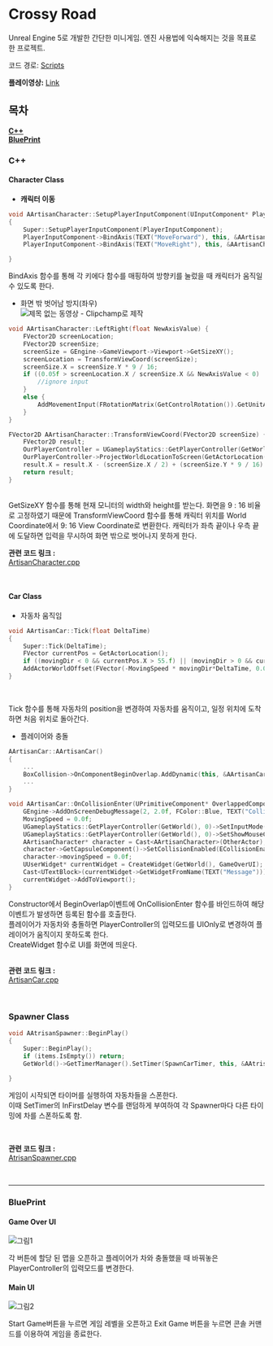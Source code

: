 # **Crossy Road**
Unreal Engine 5로 개발한 간단한 미니게임. 엔진 사용법에 익숙해지는 것을 목표로 한 프로젝트.  

코드 경로: [Scripts](https://github.com/goguma1000/Crossy-Road/tree/main/Source/artisan)  

**플레이영상:** [Link](https://youtu.be/u_VU_70GmHw)
## **목차**   
**[C++](#c)**  
**[BluePrint](#blueprint)**

### **C++**
#### **Character Class** 
- **캐릭터 이동**
~~~cpp
void AArtisanCharacter::SetupPlayerInputComponent(UInputComponent* PlayerInputComponent)
{
	Super::SetupPlayerInputComponent(PlayerInputComponent);
	PlayerInputComponent->BindAxis(TEXT("MoveForward"), this, &AArtisanCharacter::UpDown);
	PlayerInputComponent->BindAxis(TEXT("MoveRight"), this, &AArtisanCharacter::LeftRight);

}
~~~   
BindAxis 함수를 통해 각 키에다 함수를 매핑하여 방향키를 눌렀을 때 캐릭터가 움직일 수 있도록 한다.  

- 화면 밖 벗어남 방지(좌우)  
![제목 없는 동영상 - Clipchamp로 제작](https://github.com/goguma1000/Crossy-Road/assets/102130574/7845570d-47df-449b-80d8-61c6ef71a03d)
~~~cpp
void AArtisanCharacter::LeftRight(float NewAxisValue) {
	FVector2D screenLocation;
	FVector2D screenSize;
	screenSize = GEngine->GameViewport->Viewport->GetSizeXY();
	screenLocation = TransformViewCoord(screenSize);
	screenSize.X = screenSize.Y * 9 / 16;
	if ((0.05f > screenLocation.X / screenSize.X && NewAxisValue < 0) || (screenLocation.X / screenSize.X> 0.95f && NewAxisValue > 0)) {
		//ignore input
	}
	else {
		AddMovementInput(FRotationMatrix(GetControlRotation()).GetUnitAxis(EAxis::Y), NewAxisValue * movingSpeed);
	}
}

FVector2D AArtisanCharacter::TransformViewCoord(FVector2D screenSize) {
	FVector2D result;
	OurPlayerController = UGameplayStatics::GetPlayerController(GetWorld(), 0);
	OurPlayerController->ProjectWorldLocationToScreen(GetActorLocation(), result);
	result.X = result.X - (screenSize.X / 2) + (screenSize.Y * 9 / 16) / 2;
	return result;
}
~~~  
</br>  
GetSizeXY 함수를 통해 현재 모니터의 width와 height를 받는다.  
화면을 9 : 16 비율로 고정하였기 때문에 TransformViewCoord 함수를 통해   
캐릭터 위치를 World Coordinate에서 9: 16 View Coordinate로 변환한다.  
캐릭터가 좌측 끝이나 우측 끝에 도달하면 입력을 무시하여 화면 밖으로 벗어나지 못하게 한다.  

</br>  

**관련 코드 링크 :**  
    [ArtisanCharacter.cpp](https://github.com/goguma1000/Crossy-Road/blob/main/Source/artisan/Private/ArtisanCharacter.cpp)  

</br>  

#### **Car Class**  
- 자동차 움직임
~~~cpp
void AArtisanCar::Tick(float DeltaTime)
{
	Super::Tick(DeltaTime);
	FVector currentPos = GetActorLocation();
	if ((movingDir < 0 && currentPos.X > 55.f) || (movingDir > 0 && currentPos.X < -55.f)) SetActorLocation(FVector(55.0f * movingDir, currentPos.Y, currentPos.Z));
	AddActorWorldOffset(FVector(-MovingSpeed * movingDir*DeltaTime, 0.0f ,0.0f));
}
~~~  
</br>  

Tick 함수를 통해 자동차의 position을 변경하여 자동차를 움직이고, 일정 위치에 도착하면 처음 위치로 돌아간다.
</br>  


- 플레이어와 충돌
~~~cpp
AArtisanCar::AArtisanCar()
{
 	...
	BoxCollision->OnComponentBeginOverlap.AddDynamic(this, &AArtisanCar::OnCollisionEnter);
	...
}

void AArtisanCar::OnCollisionEnter(UPrimitiveComponent* OverlappedComponent, AActor* OtherActor, UPrimitiveComponent* OtherComp, int32 OtherBodyIndex, bool FromSweep, const FHitResult& SweepResult) {
	GEngine->AddOnScreenDebugMessage(2, 2.0f, FColor::Blue, TEXT("Collision Enter"));
	MovingSpeed = 0.0f;
	UGameplayStatics::GetPlayerController(GetWorld(), 0)->SetInputMode(FInputModeUIOnly());
	UGameplayStatics::GetPlayerController(GetWorld(), 0)->SetShowMouseCursor(true);
	AArtisanCharacter* character = Cast<AArtisanCharacter>(OtherActor);
	character->GetCapsuleComponent()->SetCollisionEnabled(ECollisionEnabled::NoCollision);
 	character->movingSpeed = 0.0f;
	UUserWidget* currentWidget = CreateWidget(GetWorld(), GameOverUI);
	Cast<UTextBlock>(currentWidget->GetWidgetFromName(TEXT("Message")))->SetText(FText::FromString("Game Over!"));
	currentWidget->AddToViewport();
}
~~~  

Constructor에서 BeginOverlap이벤트에 OnCollisionEnter 함수를 바인드하여 해당 이벤트가 발생하면 등록된 함수를 호출한다.  
플레이어가 자동차와 충돌하면 PlayerController의 입력모드를 UIOnly로 변경하여 플레이어가 움직이지 못하도록 한다.  
CreateWidget 함수로 UI를 화면에 띄운다.  
</br>  

**관련 코드 링크 :**  
    [ArtisanCar.cpp](https://github.com/goguma1000/Crossy-Road/blob/main/Source/artisan/Private/ArtisanCar.cpp)  
    
</br>

### **Spawner Class**  
~~~cpp
void AAtrisanSpawner::BeginPlay()
{
	Super::BeginPlay();
	if (items.IsEmpty()) return;
	GetWorld()->GetTimerManager().SetTimer(SpawnCarTimer, this, &AAtrisanSpawner::SpawnCar, spawnDelay, true, FMath::RandRange(0.0f, 5.0f));
	
}
~~~  
게임이 시작되면 타이머를 실행하여 자동차들을 스폰한다.  
이때 SetTimer의 InFirstDelay 변수를 랜덤하게 부여하여 각 Spawner마다 다른 타이밍에 차를 스폰하도록 함.  

</br>  

**관련 코드 링크 :**  
    [AtrisanSpawner.cpp](https://github.com/goguma1000/Crossy-Road/blob/main/Source/artisan/Private/AtrisanSpawner.cpp)    

</br>

---
### **BluePrint**
  #### Game Over UI
  ![그림1](https://github.com/goguma1000/Crossy-Road/assets/102130574/e726ad87-cecd-41f5-a23a-5c117a59630d)  

  각 버튼에 할당 된 맵을 오픈하고 플레이어가 차와 충돌했을 때 바꿔놓은 PlayerController의 입력모드를 변경한다.  

  #### Main UI
  ![그림2](https://github.com/goguma1000/Crossy-Road/assets/102130574/3591685a-d4ad-49a5-a05a-07c140cfd1b4)  

  Start Game버튼을 누르면 게임 레벨을 오픈하고 Exit Game 버튼을 누르면 콘솔 커맨드를 이용하여 게임을 종료한다.
